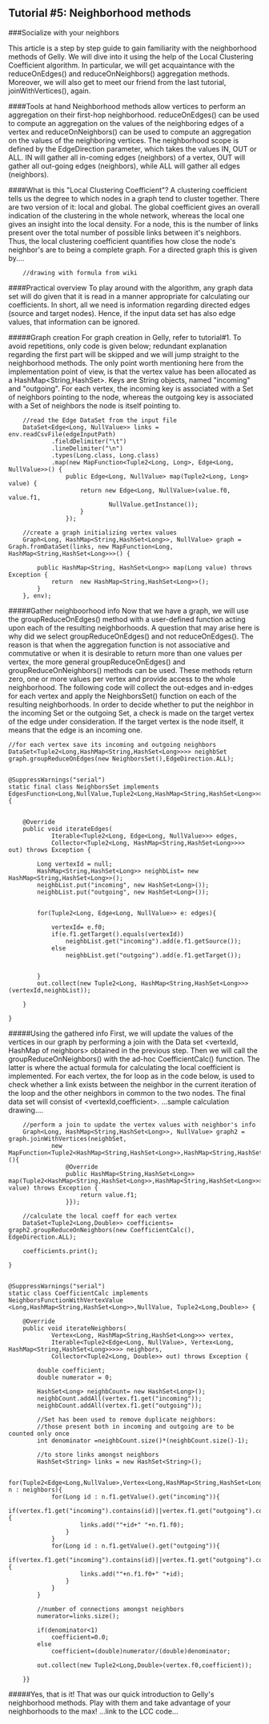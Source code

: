## Tutorial #5: Neighborhood methods


###Socialize with your neighbors

This article is a step by step guide to gain familiarity with the neighborhood methods of Gelly. We will dive into it using the help of the Local Clustering Coefficient algorithm. In particular, we will get acquaintance with the reduceOnEdges() and reduceOnNeighbors() aggregation methods. Moreover, we will also get to meet our friend from the last tutorial, joinWithVertices(), again.

####Tools at hand
Neighborhood methods allow vertices to perform an aggregation on their first-hop neighborhood. reduceOnEdges() can be used to compute an aggregation on the values of the neighboring edges of a vertex and reduceOnNeighbors() can be used to compute an aggregation on the values of the neighboring vertices.
The neighborhood scope is defined by the EdgeDirection parameter, which takes the values IN, OUT or ALL. IN will gather all in-coming edges (neighbors) of a vertex, OUT will gather all out-going edges (neighbors), while ALL will gather all edges (neighbors).

####What is this "Local Clustering Coefficient"?
A clustering coefficient tells us the degree to which nodes in a graph tend to cluster together. There are two version of it: local and global. The global coefficient gives an overall indication of the clustering in the whole network, whereas the local one gives an insight into the local density. For a node, this is the number of links present over the total number of possible links between it's neighbors. Thus, the local clustering coefficient quantifies how close the node's neighbor's are to being a complete graph. For a directed graph this is given by....
   
        //drawing with formula from wiki 

####Practical overview
To play around with the algorithm, any graph data set will do given that it is read in a manner appropriate for calculating our coefficients. In short, all we need is information regarding directed edges (source and target nodes). Hence, if the input data set has also edge values, that information can be ignored. 


#####Graph creation
For graph creation in Gelly, refer to tutorial#1. To avoid repetitions, only code is given below; redundant explanation regarding the first part will be skipped and we will jump straight to the neighborhood methods.
The only point worth mentioning here from the implementation point of view, is that the vertex value has been allocated as a HashMap<String,HashSet<Long>>. Keys are String objects, named "incoming" and "outgoing". For each vertex, the incoming key is associated with a Set of neighbors pointing to the node, whereas the outgoing key is associated with a Set of neighbors the node is itself pointing to.
    
		
		//read the Edge DataSet from the input file
		DataSet<Edge<Long, NullValue>> links =  env.readCsvFile(edgeInputPath)
				.fieldDelimiter("\t")
				.lineDelimiter("\n")
				.types(Long.class, Long.class)
				.map(new MapFunction<Tuple2<Long, Long>, Edge<Long, NullValue>>() {
					public Edge<Long, NullValue> map(Tuple2<Long, Long> value) {
						return new Edge<Long, NullValue>(value.f0, value.f1,
								NullValue.getInstance());
						}
					});

		//create a graph initializing vertex values
		Graph<Long, HashMap<String,HashSet<Long>>, NullValue> graph = Graph.fromDataSet(links, new MapFunction<Long, HashMap<String,HashSet<Long>>>() {

			public HashMap<String, HashSet<Long>> map(Long value) throws Exception {
				return  new HashMap<String,HashSet<Long>>();
			}
		}, env);
    		



#####Gather neighboorhood info
Now that we have a graph, we will use the groupReduceOnEdges() method with a user-defined function acting upon each of the resulting neighborhoods.
A question that may arise here is why did we select groupReduceOnEdges() and not reduceOnEdges(). The reason is that when the aggregation function is not associative and commutative or when it is desirable to return more than one values per vertex, the more general groupReduceOnEdges() and groupReduceOnNeighbors() methods can be used. These methods return zero, one or more values per vertex and provide access to the whole neighborhood.
The following code will collect the out-edges and in-edges for each vertex and apply the NeighborsSet() function on each of the resulting neighborhoods.
In order to decide whether to put the neighbor in the incoming Set or the outgoing Set, a check is made on the target vertex of the edge under consideration. If the target vertex is the node itself, it means that the edge is an incoming one.
		
    //for each vertex save its incoming and outgoing neighbors
    DataSet<Tuple2<Long,HashMap<String,HashSet<Long>>>> neighbSet graph.groupReduceOnEdges(new NeighborsSet(),EdgeDirection.ALL);


	@SuppressWarnings("serial")
	static final class NeighborsSet implements EdgesFunction<Long,NullValue,Tuple2<Long,HashMap<String,HashSet<Long>>>> {


		@Override
		public void iterateEdges(
				Iterable<Tuple2<Long, Edge<Long, NullValue>>> edges,
				Collector<Tuple2<Long, HashMap<String,HashSet<Long>>>> out) throws Exception {

			Long vertexId = null;
			HashMap<String,HashSet<Long>> neighbList= new HashMap<String,HashSet<Long>>();
			neighbList.put("incoming", new HashSet<Long>());
			neighbList.put("outgoing", new HashSet<Long>());
			
			
			for(Tuple2<Long, Edge<Long, NullValue>> e: edges){
				
				vertexId= e.f0;
				if(e.f1.getTarget().equals(vertexId))
					neighbList.get("incoming").add(e.f1.getSource());
				else
					neighbList.get("outgoing").add(e.f1.getTarget());
					
				
			}
			out.collect(new Tuple2<Long, HashMap<String,HashSet<Long>>>(vertexId,neighbList));
			
		}

	}


#####Using the gathered info
First, we will update the values of the vertices in our graph by performing  a join with the Data set <vertexId, HashMap of neighbors> obtained in the previous step. Then we will call the groupReduceOnNeighbors() with the ad-hoc CoefficientCalc() function. The latter is where the actual formula for calculating the local coefficient is implemented. For each vertex, the for loop as in the code below, is used to check whether a link exists between the neighbor in the current iteration of the loop and the other neighbors in common to the two nodes. The final data set will consist of <vertexId,coefficient>.
...sample calculation drawing....


		
		//perform a join to update the vertex values with neighbor's info
        Graph<Long, HashMap<String,HashSet<Long>>, NullValue> graph2 = graph.joinWithVertices(neighbSet,
        		new MapFunction<Tuple2<HashMap<String,HashSet<Long>>,HashMap<String,HashSet<Long>>>,HashMap<String,HashSet<Long>>>(){
					@Override
					public HashMap<String,HashSet<Long>> map(Tuple2<HashMap<String,HashSet<Long>>,HashMap<String,HashSet<Long>>> value) throws Exception {
						return value.f1;
					}});
	
        //calculate the local coeff for each vertex
        DataSet<Tuple2<Long,Double>> coefficients= graph2.groupReduceOnNeighbors(new CoefficientCalc(), EdgeDirection.ALL);
		
        coefficients.print();
        
	}
	
	
	@SuppressWarnings("serial")
	static class CoefficientCalc implements NeighborsFunctionWithVertexValue
	<Long,HashMap<String,HashSet<Long>>,NullValue, Tuple2<Long,Double>> {

		@Override
		public void iterateNeighbors(
				Vertex<Long, HashMap<String,HashSet<Long>>> vertex,
				Iterable<Tuple2<Edge<Long, NullValue>, Vertex<Long, HashMap<String,HashSet<Long>>>>> neighbors,
				Collector<Tuple2<Long, Double>> out) throws Exception {

			double coefficient;
			double numerator = 0;
			
			HashSet<Long> neighbCount= new HashSet<Long>();
			neighbCount.addAll(vertex.f1.get("incoming"));
			neighbCount.addAll(vertex.f1.get("outgoing"));
			
			//Set has been used to remove duplicate neighbors: 
			//those present both in incoming and outgoing are to be counted only once
			int denominator =neighbCount.size()*(neighbCount.size()-1);
			
			//to store links amongst neighbors
			HashSet<String> links = new HashSet<String>();
			
			for(Tuple2<Edge<Long,NullValue>,Vertex<Long,HashMap<String,HashSet<Long>>>> n : neighbors){
				for(Long id : n.f1.getValue().get("incoming")){
					if(vertex.f1.get("incoming").contains(id)||vertex.f1.get("outgoing").contains(id)){
						links.add(""+id+" "+n.f1.f0);
					}
				}
				for(Long id : n.f1.getValue().get("outgoing")){
					if(vertex.f1.get("incoming").contains(id)||vertex.f1.get("outgoing").contains(id)){
						links.add(""+n.f1.f0+" "+id);
					}
				}
			}
			
			//number of connections amongst neighbors
			numerator=links.size();
			
			if(denominator<1)
				coefficient=0.0;
			else
				coefficient=(double)numerator/(double)denominator;
			
			out.collect(new Tuple2<Long,Double>(vertex.f0,coefficient));
			
		}}

	
#####Yes, that is it!
That was our quick introduction to Gelly's neighborhood methods. Play with them and take advantage of your neighborhoods to the max!
...link to the LCC code...